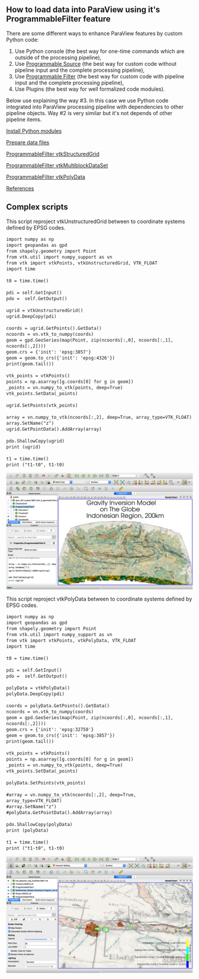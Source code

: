 ## How to load data into ParaView using it's ProgrammableFilter feature

There are some different ways to enhance ParaView features by custom Python code:

1. Use Python console (the best way for one-time commands which are outside of the processing pipeline),
2. Use [Programmable Source](../ProgrammableSource/README.md) (the best way for custom code without pipeline input and the complete processing pipeline),
3. Use [Programmable Filter](../ProgrammableFilter/README.md) (the best way for custom code with pipeline input and the complete processing pipeline),
4. Use Plugins (the best way for well formalized code modules).

Below use explaining the way #3. In this case we use Python code integrated into ParaView processing pipeline with dependencies to other pipeline objects. Way #2 is very similar but it's not depends of other pipeline items.

[Install Python modules](../install.md)

[Prepare data files](../datafiles.md)

[ProgrammableFilter vtkStructuredGrid](vtkStructuredGrid.md)

[ProgrammableFilter vtkMultiblockDataSet](vtkMultiblockDataSet.md)

[ProgrammableFilter vtkPolyData](vtkPolyData.md)

[References](../references.md)

## Complex scripts

This script reproject vtkUnstructuredGrid between to coordinate systems defined by EPSG codes.

```
import numpy as np
import geopandas as gpd
from shapely.geometry import Point
from vtk.util import numpy_support as vn
from vtk import vtkPoints, vtkUnstructuredGrid, VTK_FLOAT
import time

t0 = time.time()

pdi = self.GetInput()
pdo =  self.GetOutput()

ugrid = vtkUnstructuredGrid()
ugrid.DeepCopy(pdi)

coords = ugrid.GetPoints().GetData()
ncoords = vn.vtk_to_numpy(coords)
geom = gpd.GeoSeries(map(Point, zip(ncoords[:,0], ncoords[:,1], ncoords[:,2])))
geom.crs = {'init': 'epsg:3857'}
geom = geom.to_crs({'init': 'epsg:4326'})
print(geom.tail())

vtk_points = vtkPoints()
points = np.asarray([g.coords[0] for g in geom])
_points = vn.numpy_to_vtk(points, deep=True)
vtk_points.SetData(_points)

ugrid.SetPoints(vtk_points)

array = vn.numpy_to_vtk(ncoords[:,2], deep=True, array_type=VTK_FLOAT)
array.SetName("z")
ugrid.GetPointData().AddArray(array)

pdo.ShallowCopy(ugrid)
print (ugrid)

t1 = time.time()
print ("t1-t0", t1-t0)
```
![ParaView_ProgrammableFilter_reproject](ParaView_ProgrammableFilter_reproject.jpg)

This script reproject vtkPolyData between to coordinate systems defined by EPSG codes.

```
import numpy as np
import geopandas as gpd
from shapely.geometry import Point
from vtk.util import numpy_support as vn
from vtk import vtkPoints, vtkPolyData, VTK_FLOAT
import time

t0 = time.time()

pdi = self.GetInput()
pdo =  self.GetOutput()

polyData = vtkPolyData()
polyData.DeepCopy(pdi)

coords = polyData.GetPoints().GetData()
ncoords = vn.vtk_to_numpy(coords)
geom = gpd.GeoSeries(map(Point, zip(ncoords[:,0], ncoords[:,1], ncoords[:,2])))
geom.crs = {'init': 'epsg:32750'}
geom = geom.to_crs({'init': 'epsg:3857'})
print(geom.tail())

vtk_points = vtkPoints()
points = np.asarray([g.coords[0] for g in geom])
_points = vn.numpy_to_vtk(points, deep=True)
vtk_points.SetData(_points)

polyData.SetPoints(vtk_points)

#array = vn.numpy_to_vtk(ncoords[:,2], deep=True, array_type=VTK_FLOAT)
#array.SetName("z")
#polyData.GetPointData().AddArray(array)

pdo.ShallowCopy(polyData)
print (polyData)

t1 = time.time()
print ("t1-t0", t1-t0)
```

![ParaView_ProgrammableFilter_reproject2](ParaView_ProgrammableFilter_reproject2.jpg)

